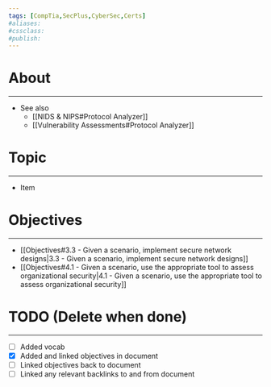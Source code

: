 ```yaml
---
tags: [CompTia,SecPlus,CyberSec,Certs]
#aliases:
#cssclass:
#publish:
---
```


# About
---
- See also
	- [[NIDS & NIPS#Protocol Analyzer]]
	- [[Vulnerability Assessments#Protocol Analyzer]]

# Topic
---
- Item

# Objectives
---
- [[Objectives#3.3 - Given a scenario, implement secure network designs|3.3 - Given a scenario, implement secure network designs]]
- [[Objectives#4.1 - Given a scenario, use the appropriate tool to assess organizational security|4.1 - Given a scenario, use the appropriate tool to assess organizational security]]

# TODO (Delete when done)
---
- [ ] Added vocab
- [x] Added and linked objectives in document
- [ ] Linked objectives back to document
- [ ] Linked any relevant backlinks to and from document